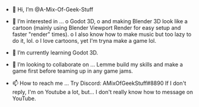 - 👋 Hi, I’m @A-Mix-Of-Geek-Stuff
- 👀 I’m interested in ... 
 o Godot 3D,
 o and making Blender 3D look like a cartoon (mainly using Blender Viewport Render for easy setup and faster "render" times). 
 o I also know how to make music but too lazy to do it, lol.
 o I love cartoons, yet I'm tryna make a game lol. 
 
- 🌱 I’m currently learning Godot 3D.

- 💞️ I’m looking to collaborate on ... Lemme build my skills and make a game first before teaming up in any game jams.

- 📫 How to reach me ... Try Discord: AMixOfGeekStuff#8890
If I don't reply, I'm on Youtube a lot, but... I don't really know how to message on YouTube.



<!---
A-Mix-Of-Geek-Stuff/A-Mix-Of-Geek-Stuff is a ✨ special ✨ repository because its `README.md` (this file) appears on your GitHub profile.
You can click the Preview link to take a look at your changes.
--->
